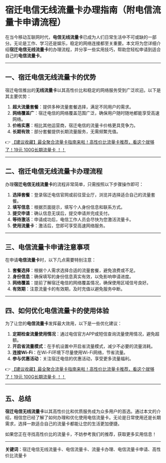 # 宿迁电信无线流量卡办理指南（附电信流量卡申请流程）

在当今移动互联网时代，**电信无线流量卡**已成为人们日常生活中不可或缺的一部分。无论是工作、学习还是娱乐，稳定的网络连接都至关重要。本文将为您详细介绍**宿迁电信无线流量卡**的办理流程，并分享一些实用技巧，帮助您轻松申请到适合自己的**电信流量卡**。

---

## 一、宿迁电信无线流量卡的优势

宿迁电信推出的**无线流量卡**以其高性价比和稳定的网络服务受到广泛欢迎。以下是其主要优势：

1. **超大流量套餐**：提供多种流量套餐选择，满足不同用户的需求。
2. **网络覆盖广**：宿迁电信的网络覆盖范围广泛，确保用户随时随地都能享受高速网络。
3. **价格实惠**：相比其他运营商，宿迁电信的流量卡价格更具竞争力。
4. **长期有效**：部分套餐提供长期流量服务，无需频繁充值。

👉 [【建议收藏】最全聚合流量卡指南来啦！高性价比流量卡推荐，看这个就够了！19元 100G长期流量卡 ！！](https://bit.ly/Liuliangka)

---

## 二、宿迁电信无线流量卡办理流程

办理**宿迁电信无线流量卡**的流程非常简单，只需按照以下步骤操作即可：

1. **选择套餐**：登录宿迁电信官网或前往营业厅，浏览并选择适合自己的流量套餐。
2. **填写信息**：根据页面提示，填写个人身份信息和联系方式。
3. **提交申请**：确认信息无误后，提交申请并完成支付。
4. **等待激活**：申请成功后，电信工作人员会尽快为您激活流量卡。
5. **使用流量卡**：激活后，您即可享受高速网络服务。

---

## 三、电信流量卡申请注意事项

在申请**电信流量卡**时，以下几点需要特别注意：

1. **套餐选择**：根据个人需求选择合适的流量套餐，避免浪费或不足。
2. **身份信息**：确保填写的身份信息真实有效，以免影响申请进度。
3. **网络覆盖**：提前了解宿迁电信的网络覆盖情况，确保使用区域信号良好。
4. **有效期**：注意流量卡的有效期，及时充值以避免服务中断。

---

## 四、如何优化电信流量卡的使用体验

为了让您的**电信流量卡**发挥最大效用，以下是一些优化建议：

1. **定期检查流量使用情况**：通过电信官方APP或短信查询流量使用情况，避免超额。
2. **开启省流量模式**：在手机设置中开启省流量模式，减少不必要的流量消耗。
3. **连接Wi-Fi**：在Wi-Fi环境下尽量使用Wi-Fi网络，节省流量。
4. **参与优惠活动**：关注宿迁电信的优惠活动，享受更多流量福利。

👉 [【建议收藏】最全聚合流量卡指南来啦！高性价比流量卡推荐，看这个就够了！19元 100G长期流量卡 ！！](https://bit.ly/Liuliangka)

---

## 五、总结

**宿迁电信无线流量卡**以其高性价比和优质服务成为众多用户的首选。通过本文的介绍，相信您已经了解了如何办理和优化使用电信流量卡。无论是日常使用还是长期需求，选择一款适合自己的流量卡都能让您的生活更加便捷。

如果您正在寻找高性价比的流量卡，不妨参考我们的推荐，获取更多实用信息！

---

**关键词**：宿迁电信无线流量卡、电信流量卡、流量卡办理、电信流量卡申请、高性价比流量卡